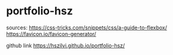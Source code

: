 # portfolio-hsz


sources:
https://css-tricks.com/snippets/css/a-guide-to-flexbox/
https://favicon.io/favicon-generator/


github link https://hszilvi.github.io/portfolio-hsz/